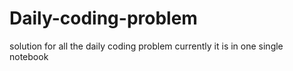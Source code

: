 # Daily-coding-problem
solution for all the daily coding problem currently it is in one single notebook
